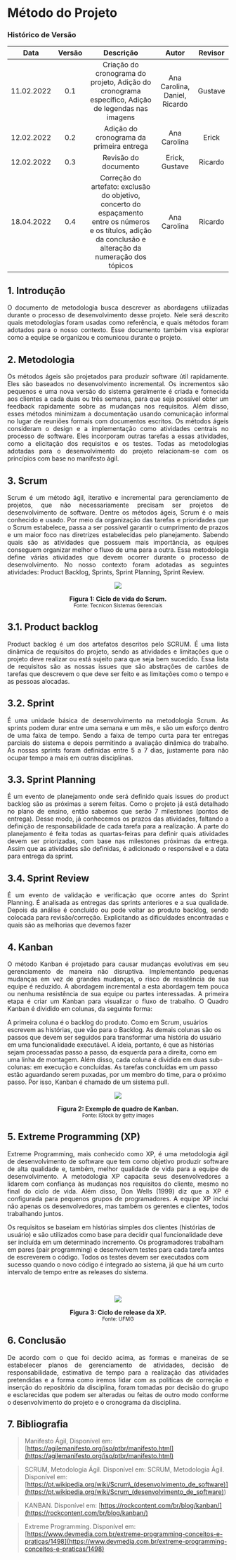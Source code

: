 # Método do Projeto

### Histórico de Versão

|    Data    | Versão |  Descrição |  Autor | Revisor |
| :--------: | :----: | :--------: | :----: | :-----: |
| 11.02.2022 |  0.1   | Criação do cronograma do projeto, Adição do cronograma específico, Adição de legendas nas imagens | Ana Carolina, Daniel, Ricardo | Gustave |
| 12.02.2022 |  0.2   |  Adição do cronograma da primeira entrega |         Ana Carolina          |  Erick  |
| 12.02.2022 |  0.3   |  Revisão do documento |        Erick, Gustave         | Ricardo |
| 18.04.2022 |  0.4   |  Correção do artefato: exclusão do objetivo, concerto do espaçamento entre os números e os títulos, adição da conclusão e alteração da numeração dos tópicos  | Ana Carolina  | Ricardo |

## 1. Introdução

<p align="justify">O documento de metodologia busca descrever as abordagens utilizadas durante o
processo de desenvolvimento desse projeto. Nele será descrito quais metodologias
foram usadas como referência, e quais métodos foram adotados para o nosso
contexto. Esse documento também visa explorar como a equipe se organizou e
comunicou durante o projeto.
</p>

## 2. Metodologia

<p align="justify">Os métodos ágeis são projetados para produzir software útil rapidamente.
Eles são baseados no desenvolvimento incremental. Os incrementos são
pequenos e uma nova versão do sistema geralmente é criada e fornecida
aos clientes a cada duas ou três semanas, para que seja possível obter um
feedback rapidamente sobre as mudanças nos requisitos. Além disso,
esses métodos minimizam a documentação usando comunicação
informal no lugar de reuniões formais com documentos escritos.
Os métodos ágeis consideram o design e a implementação como
atividades centrais no processo de software. Eles incorporam outras tarefas
a essas atividades, como a elicitação dos requisitos e os testes. Todas as
metodologias adotadas para o desenvolvimento do projeto relacionam-se
com os princípios com base no manifesto ágil.
</p>

## 3. Scrum

<p align="justify">Scrum é um método ágil, iterativo e incremental para gerenciamento de
projetos, que não necessariamente precisam ser projetos de
desenvolvimento de software. Dentre os métodos ágeis, Scrum é o mais
conhecido e usado. Por meio da organização das tarefas e prioridades que
o Scrum estabelece, passa a ser possível garantir o cumprimento de prazos
e um maior foco nas diretrizes estabelecidas pelo planejamento. Sabendo
quais são as atividades que possuem mais importância, as equipes
conseguem organizar melhor o fluxo de uma para a outra.
Essa metodologia define várias atividades que devem ocorrer durante o
processo de desenvolvimento. No nosso contexto foram adotadas as
seguintes atividades: Product Backlog, Sprints, Sprint Planning, Sprint
Review.
</p>

<p align="center">
<img src="https://user-images.githubusercontent.com/83254747/153676534-52d9afad-7d3b-42de-88ea-e0322c7d7eb6.png">
<figcaption align='center'>
    <b>Figura 1: Ciclo de vida do Scrum.</b>
    <br><small>Fonte: Tecnicon Sistemas Gerenciais</small>
</figcaption>
</p>

## 3.1. Product backlog

<p align="justify">Product backlog é um dos artefatos descritos pelo SCRUM. É uma lista
dinâmica de requisitos do projeto, sendo as atividades e limitações que o
projeto deve realizar ou está sujeito para que seja bem sucedido. Essa lista
de requisitos são as nossas issues que são abstrações de cartões de tarefas
que descrevem o que deve ser feito e as limitações como o tempo e as
pessoas alocadas.
</p>

## 3.2. Sprint

<p align="justify">É uma unidade básica de desenvolvimento na metodologia Scrum. As
sprints podem durar entre uma semana e um mês, e são um esforço
dentro de uma faixa de tempo. Sendo a faixa de tempo curta para ter
entregas parciais do sistema e depois permitindo a avaliação dinâmica do
trabalho. As nossas sprints foram definidas entre 5 a 7 dias, justamente
para não ocupar tempo a mais em outras disciplinas.
</p>

## 3.3. Sprint Planning

<p align="justify">É um evento de planejamento onde será definido quais issues do product
backlog são as próximas a serem feitas. Como o projeto já está detalhado
no plano de ensino, então sabemos que serão 7 milestones (pontos de
entrega). Desse modo, já conhecemos os prazos das atividades, faltando a definição de responsabilidade de cada tarefa para a realização. A parte do
planejamento é feita todas as quartas-feiras para definir quais atividades
devem ser priorizadas, com base nas milestones próximas da entrega.
Assim que as atividades são definidas, é adicionado o responsável e a data
para entrega da sprint.
</p>

## 3.4. Sprint Review

<p align="justify">É um evento de validação e verificação que ocorre antes do Sprint
Planning. É analisada as entregas das sprints anteriores e a sua qualidade.
Depois da análise é concluído ou pode voltar ao produto backlog, sendo
colocada para revisão/correção. Explicitando as dificuldades encontradas e
quais são as melhorias que devemos fazer
</p>

## 4. Kanban

<p align="justify">O método Kanban é projetado para causar mudanças evolutivas em seu
gerenciamento de maneira não disruptiva. Implementando pequenas
mudanças em vez de grandes mudanças, o risco de resistência de sua
equipe é reduzido. A abordagem incremental a esta abordagem tem
pouca ou nenhuma resistência de sua equipe ou partes interessadas. A
primeira etapa é criar um Kanban para visualizar o fluxo de trabalho. O
Quadro Kanban é dividido em colunas, da seguinte forma:

A primeira coluna é o backlog do produto. Como em Scrum, usuários
escrevem as histórias, que vão para o Backlog. As demais colunas são os
passos que devem ser seguidos para transformar uma história do usuário
em uma funcionalidade executável. A ideia, portanto, é que as histórias
sejam processadas passo a passo, da esquerda para a direita, como em
uma linha de montagem. Além disso, cada coluna é dividida em duas
sub-colunas: em execução e concluídas. As tarefas concluídas em um
passo estão aguardando serem puxadas, por um membro do time, para o
próximo passo. Por isso, Kanban é chamado de um sistema pull.

</p>

<p align="center">
<img src="https://user-images.githubusercontent.com/83254747/153677356-289fb9ee-0644-4b22-8162-c30bd57fa55d.png">
<figcaption align='center'>
    <b>Figura 2: Exemplo de quadro de Kanban.</b>
    <br><small>Fonte: IStock by getty images</small>
</figcaption>
</p>

## 5. Extreme Programming (XP)

<p align="justify">Extreme Programming, mais conhecido como XP, é uma metodologia
ágil de desenvolvimento de software que tem como objetivo produzir
software de alta qualidade e, também, melhor qualidade de vida para a
equipe de desenvolvimento. A metodologia XP capacita seus
desenvolvedores a lidarem com confiança às mudanças nos requisitos do
cliente, mesmo no final do ciclo de vida. Além disso, Don Wells (1999) diz
que a XP é configurada para pequenos grupos de programadores. A
equipe XP inclui não apenas os desenvolvedores, mas também os gerentes
e clientes, todos trabalhando juntos.

Os requisitos se baseiam em histórias simples dos clientes (histórias de
usuário) e são utilizados como base para decidir qual funcionalidade deve
ser incluída em um determinado incremento. Os programadores
trabalham em pares (pair programming) e desenvolvem testes para cada
tarefa antes de escreverem o código. Todos os testes devem ser executados
com sucesso quando o novo código é integrado ao sistema, já que há um
curto intervalo de tempo entre as releases do sistema.

</p>

</br>

<p align="center">
<img src="https://user-images.githubusercontent.com/83254747/153677750-a5d92878-a155-4f0e-93bc-4901778add8e.png">
<figcaption align='center'>
    <b>Figura 3: Ciclo de release da XP.</b>
    <br><small>Fonte: UFMG</small>
</figcaption>
</p>


## 6. Conclusão
<p align="justify">De acordo com o que foi decido acima, as formas e maneiras de se estabelecer planos de gerenciamento de atividades, decisão de responsabilidade, estimativa de tempo para a realização das atividades pretendidas e a forma como iremos lidar com as políticas de correção e inserção do repositório da disciplina, foram tomadas por decisão do grupo e esclarecidas que podem ser alteradas ou feitas de outro modo conforme o desenvolvimento do projeto e o cronograma da disciplina.
</p>

## 7. Bibliografia

> Manifesto Ágil, Disponível em: [https://agilemanifesto.org/iso/ptbr/manifesto.html](https://agilemanifesto.org/iso/ptbr/manifesto.html)

> SCRUM, Metodologia Ágil. Disponível em: SCRUM, Metodologia Ágil. Disponível em: [https://pt.wikipedia.org/wiki/Scrum\_(desenvolvimento_de_software)](<https://pt.wikipedia.org/wiki/Scrum_(desenvolvimento_de_software)>)

> KANBAN. Disponível em: [https://rockcontent.com/br/blog/kanban/](https://rockcontent.com/br/blog/kanban/)

> Extreme Programming. Disponível em: [https://www.devmedia.com.br/extreme-programming-conceitos-e-praticas/1498](https://www.devmedia.com.br/extreme-programming-conceitos-e-praticas/1498)
